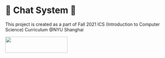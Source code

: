 # :smiling_face_with_three_hearts: Chat System :smiling_face_with_three_hearts:

This project is created as a part of Fall 2021 ICS (Introduction to Computer Science) Curriculum @NYU Shanghai




<img src="https://user-images.githubusercontent.com/67339217/134781207-838dc8bb-dfc5-4a8e-b01e-d6a90d747a8f.jpg" width="197" height="51" />
